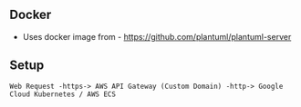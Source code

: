 
## Docker

- Uses docker image from - https://github.com/plantuml/plantuml-server

## Setup

```
Web Request -https-> AWS API Gateway (Custom Domain) -http-> Google Cloud Kubernetes / AWS ECS
```
